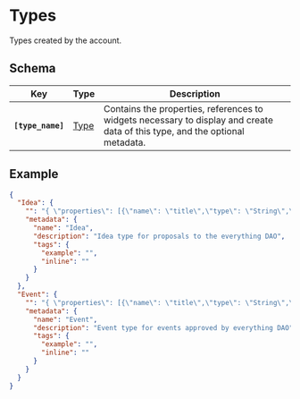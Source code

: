 # Types

Types created by the account.

## Schema

| Key                  | Type                  | Description                                                  |
|----------------------|-----------------------|--------------------------------------------------------------|
| **`[type_name]`**  | [Type](./Type.md) | Contains the properties, references to widgets necessary to display and create data of this type, and the optional metadata. |

## Example

```json
{
  "Idea": {
    "": "{ \"properties\": [{\"name\": \"title\",\"type\": \"String\",\"required\": true }, {\"name\": \"description\",\"type\": \"md\",\"required\": false },], \"widgets\": {\"summary\": \"evrything.near/widget/Everything.Summary.Idea\",\"view\": \"evrything.near/widget/Everything.View.Idea\",\"create\": \"evrything.near/widget/Everything.Create.Idea\"}};",
    "metadata": {
      "name": "Idea",
      "description": "Idea type for proposals to the everything DAO",
      "tags": {
        "example": "",
        "inline": ""
      }
    }
  },
  "Event": {
    "": "{ \"properties\": [{\"name\": \"title\",\"type\": \"String\",\"required\": true }, {\"name\": \"description\",\"type\": \"md\",\"required\": false }, {\"name\": \"date\",\"type\": \"Date\",\"required\": true }], \"widgets\": {\"summary\": \"evrything.near/widget/Everything.Summary.Event\",\"view\": \"evrything.near/widget/Everything.View.Event\",\"create\": \"evrything.near/widget/Everything.Create.Event\"}};",
    "metadata": {
      "name": "Event",
      "description": "Event type for events approved by everything DAO",
      "tags": {
        "example": "",
        "inline": ""
      }
    }
  }
}
```
